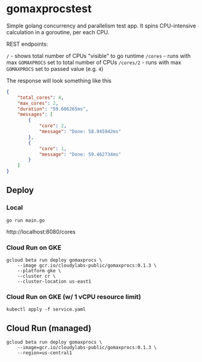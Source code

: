 # gomaxprocstest

Simple golang concurrency and parallelism test app. It spins CPU-intensive calculation in a goroutine, per each CPU.

REST endpoints:

`/` - shows total number of CPUs "visible" to go runtime
`/cores` - runs with max `GOMAXPROCS` set to total number of CPUs
`/cores/2` - runs with max `GOMAXPROCS` set to passed value (e.g. `4`)

The response will look something like this

```json
{
    "total_cores": 4,
    "max_cores": 2,
    "duration": "59.606265ms",
    "messages": [
        {
            "core": 2,
            "message": "Done: 58.945942ms"
        },
        {
            "core": 1,
            "message": "Done: 59.462734ms"
        }
    ]
}
```

## Deploy

### Local

```shell
go run main.go
```

http://localhost:8080/cores

### Cloud Run on GKE

```shell
gcloud beta run deploy gomaxprocs \
    --image gcr.io/cloudylabs-public/gomaxprocs:0.1.3 \
    --platform gke \
    --cluster cr \
    --cluster-location us-east1
```


### Cloud Run on GKE (w/ 1 vCPU resource limit)

```shell
kubectl apply -f service.yaml
```


## Cloud Run (managed)

```shell
gcloud beta run deploy gomaxprocs \
	--image=gcr.io/cloudylabs-public/gomaxprocs:0.1.3 \
	--region=us-central1
```


